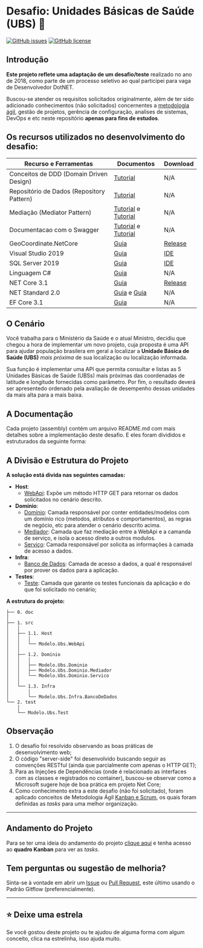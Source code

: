 # Desafio: Unidades Básicas de Saúde (UBS) :pill:

[![GitHub issues][ImagemProblema]][Defeito] [![GitHub license][ImagemLicenca]][Licenca]

[//]: # (Links de referências para os badges deste repositório)

[ImagemProblema]: <https://img.shields.io/github/issues/alexandredorea/UBS.svg?style=flat-square>
[ImagemLicenca]: <https://img.shields.io/github/license/alexandredorea/UBS.svg?style=flat-square>


## Introdução

**Este projeto reflete uma adaptação de um desafio/teste** realizado no ano de 2018, como parte de um processo seletivo ao qual participei para vaga de Desenvolvedor DotNET.

Buscou-se atender os requisitos solicitados originalmente, além de ter sido adicionado conhecimentos (não solicitados) concernentes a [metodologia ágil][Projeto], gestão de projetos, gerência de configuração, analises de sistemas, DevOps e etc neste repositório **apenas para fins de estudos**.


## Os recursos utilizados no desenvolvimento do desafio:

|Recurso e Ferramentas                     |Documentos                                           |Download                   |
|------------------------------------------|-----------------------------------------------------|---------------------------|
|Conceitos de DDD (Domain Driven Design)   |[Tutorial][GuiaDDD]                                  |N/A                        |
|Repositório de Dados (Repository Pattern) |[Tutorial][GuiaRepositoryPattern]                    |N/A                        |
|Mediação (Mediator Pattern)               |[Tutorial][GuiaMediator1] e [Tutorial][GuiaMediator2]|N/A                        |
|Documentacao com o Swagger                |[Tutorial][GuiaSwagger1] e [Tutorial][GuiaSwagger2]  |N/A                        |
|GeoCoordinate.NetCore                     |[Guia][GuiaGeoCoordinate]                            |[Release][DownloadGeoCoord]|
|Visual Studio 2019                        |[Guia][GuiaVS2019]                                   |[IDE][IDEVS2019]           |
|SQL Server 2019                           |[Guia][GuiaSQL2019]                                  |[IDE][IDESQL2019]          |
|Linguagem C#                              |[Guia][GuiaCSharp]                                   |N/A                        |
|NET Core 3.1                              |[Guia][GuiaNetCore]                                  |[Release][DownloadNetCore] |
|NET Standard 2.0                          |[Guia][GuiaNetStandard1] e [Guia][GuiaNetStandard2]  |N/A                        |
|EF Core 3.1                               |[Guia][GuiaEntityCore]                               |N/A                        |

[//]: # (Links de referências para o quadro de recursos utilizados)

[GuiaDDD]: <http://www.agileandart.com/2010/07/16/ddd-introducao-a-domain-driven-design/>
[GuiaRepositoryPattern]: <https://medium.com/@renicius.pagotto/entendendo-o-repository-pattern-fcdd0c36b63b>
[GuiaMediator1]: <https://medium.com/qualyteam-engineering/design-pattern-mediator-6b4722b5a1ce>
[GuiaMediator2]: <https://medium.com/jundevelopers/mediator-pattern-com-mediatr-asp-net-core-2-2-6d8d2e3dc3c5>
[GuiaSwagger1]: <https://medium.com/@arikardnoir/porque-usar-swagger-na-sua-api-e80c4ed15190>
[GuiaSwagger2]: <https://gabrielschade.github.io/2018/06/18/swagger.html>
[GuiaGeoCoordinate]: <https://github.com/ghuntley/geocoordinate>
[DownloadGeoCoord]: <https://www.nuget.org/packages/GeoCoordinate.NetCore/1.0.0.1>
[GuiaVS2019]: <https://docs.microsoft.com/pt-br/visualstudio/ide/>
[IDEVS2019]: <https://www.visualstudio.com/pt-br/downloads/>
[GuiaSQL2019]: <https://docs.microsoft.com/pt-br/sql/sql-server/sql-server-technical-documentation>
[IDESQL2019]: <https://www.microsoft.com/pt-br/sql-server/sql-server-downloads>
[GuiaCSharp]: <https://docs.microsoft.com/pt-br/dotnet/csharp/>
[GuiaNetCore]: <https://docs.microsoft.com/pt-br/dotnet/core/install/windows?tabs=netcore31>
[DownloadNetCore]: <https://dotnet.microsoft.com/download/dotnet-core/3.1>
[GuiaNetStandard1]: <https://docs.microsoft.com/pt-br/dotnet/standard/net-standard>
[GuiaNetStandard2]: <https://docs.microsoft.com/pt-br/archive/msdn-magazine/2017/september/net-standard-demystifying-net-core-and-net-standard>
[GuiaEntityCore]: <https://docs.microsoft.com/pt-br/ef/core/>


## O Cenário

Você trabalha para o Ministério da Saúde e o atual Ministro, decidiu que chegou a hora de implementar um novo projeto, cuja proposta
é uma API para ajudar população brasilera em geral a localizar a **Unidade Básica de Saúde (UBS)** *mais próxima* de sua localização 
ou localização informada.

Sua função é implementar uma API que permita consultar e listas as 5 Unidades Básicas de Saúde (UBSs) mais próximas das coordenadas 
de latitude e longitude fornecidas como parâmetro. Por fim, o resultado deverá ser apresentedo ordenado pela avaliação de desempenho 
dessas unidades da mais alta para a mais baixa.


## A Documentação

Cada projeto (assembly) contém um arquivo README.md com mais detalhes sobre a implementação deste desafio.
E eles foram divididos e estruturados da seguinte forma:


## A Divisão e Estrutura do Projeto

**A solução está divida nas seguintes camadas:**

* **Host**:
  - [WebApi][ProjetoWebApi]: Expõe um método HTTP GET para retornar os dados solicitados no cenário descrito.
* **Domínio**:
  - [Domínio][ProjetoDominio]: Camada responsável por conter entidades/modelos com um domínio rico (metodos, atributos e comportamentos), as regras de negócio, etc para atender o cenário descrito acima.
  - [Mediador][ProjetoMediador]: Camada que faz mediação entre a WebApi e a camanda de serviço, e isola o acesso direto a outros modulos.
  - [Serviço][ProjetoServico]: Camada responsável por solicita as informações à camada de acesso a dados.
* **Infra**: 
  - [Banco de Dados][ProjetoDados]: Camada de acesso a dados, a qual é responsável por prover os dados para a aplicação.
* **Testes**:
  - [Teste][ProjetoTeste]: Camada que garante os testes funcionais da aplicação e do que foi solicitado no cenário;


[//]: # (Links de referências para documentação)

[ProjetoWebApi]: <https://github.com/alexandredorea/UnidadeBasicaSaude/tree/develop/src/Modelo.Usb.WebApi>
[ProjetoDominio]: <https://github.com/alexandredorea/UnidadeBasicaSaude/tree/develop/src/Modelo.Usb.Dominio>
[ProjetoMediador]: <https://github.com/alexandredorea/UnidadeBasicaSaude/tree/develop/src/Modelo.Usb.Dominio.Mediador>
[ProjetoServico]: <https://github.com/alexandredorea/UnidadeBasicaSaude/tree/develop/src/Modelo.Usb.Dominio.Servico>
[ProjetoDados]: <https://github.com/alexandredorea/UnidadeBasicaSaude/tree/develop/src/Modelo.Usb.Infra.BancoDeDados>
[ProjetoTeste]: <https://github.com/alexandredorea/UnidadeBasicaSaude/tree/develop/test/Modelo.Usb.Teste>

**A estrutura do projeto:**

```
├── 0. doc
│   
├── 1. src
│   │
│   ├── 1.1. Host
│   │   │
│   │   └── Modelo.Ubs.WebApi
│   │   
│   ├── 1.2. Domínio
│   │   │
│   │   ├── Modelo.Ubs.Dominio
│   │   ├── Modelo.Ubs.Dominio.Mediador
│   │   └── Modelo.Ubs.Dominio.Servico
│   │   
│   └── 1.3. Infra
│       │
│       └── Modelo.Ubs.Infra.BancoDeDados
└── 2. test
    │
    └── Modelo.Ubs.Test
```

## Observação

1. O desafio foi resolvido observando as boas práticas de desenvolvimento web;
2. O código "server-side" foi desenvolvido buscando seguir as convenções RESTful (ainda que parcialmente com apenas o HTTP GET);
3. Para as Injeções de Dependências (onde é relacionado as interfaces com as classes e registrados no container), buscou-se observar como a Microsoft sugere hoje de boa prática em projeto Net Core;
4. Como conhecimento extra a este desafio (não foi solicitado), foram aplicado conceitos de Metodologia Ágil [Kanban e Scrum][Projeto], os quais foram definidas as *tasks* para uma melhor organização.

--------------

## Andamento do Projeto

Para se ter uma ideia do andamento do projeto [clique aqui][Projeto] e tenha acesso ao **quadro Kanban** para ver as *tasks*.

[//]: # (Links de referências o quadro Kanban do projeto)

[Projeto]: <https://github.com/alexandredorea/UnidadeBasicaSaude/projects/1>


## Tem perguntas ou sugestão de melhoria?

Sinta-se à vontade em abrir um [Issue][Defeito] ou [Pull Request][PullRequest], este último usando o Padrão Gitflow (preferencialmente).

[//]: # (Links de referências aos problemas neste projeto)

[Defeito]: <https://github.com/alexandredorea/UnidadeBasicaSaude/issues>
[PullRequest]: <https://github.com/alexandredorea/UnidadeBasicaSaude/pulls>
[Licenca]: <https://github.com/alexandredorea/UnidadeBasicaSaude/blob/master/LICENSE>

--------------

## :star: Deixe uma estrela 

Se você gostou deste projeto ou te ajudou de alguma forma com algum conceito, clica na estrelinha, isso ajuda muito.